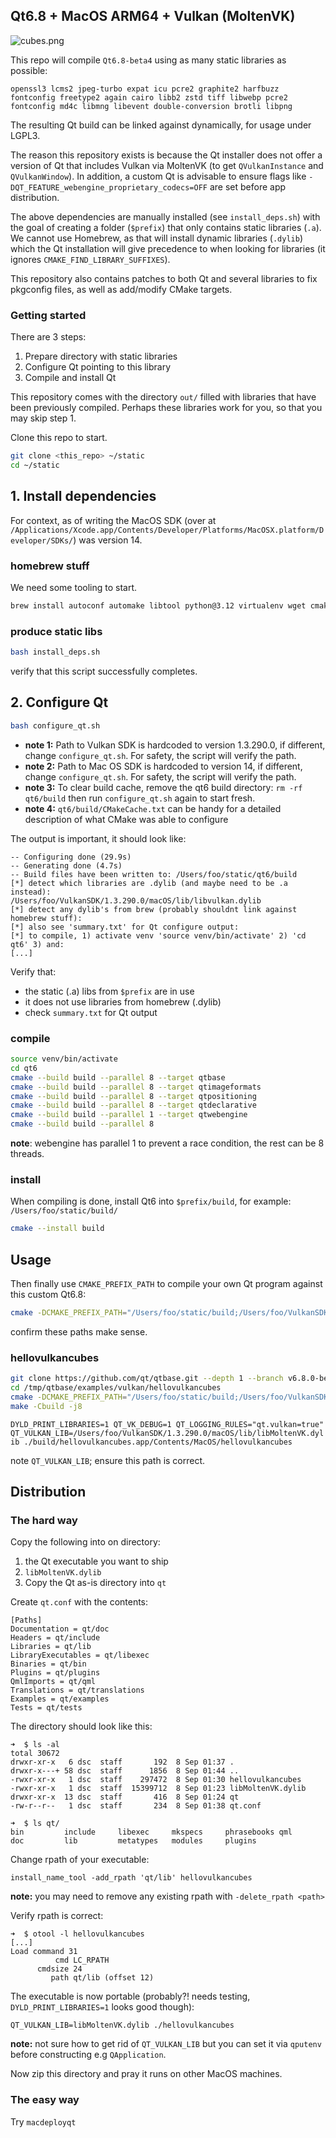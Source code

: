 ## Qt6.8 + MacOS ARM64 + Vulkan (MoltenVK)

![cubes.png](cubes.png)

This repo will compile `Qt6.8-beta4` using as many static libraries as possible: 

`openssl3 lcms2 jpeg-turbo expat icu pcre2 graphite2 harfbuzz fontconfig freetype2 again cairo libb2 zstd tiff libwebp pcre2 fontconfig md4c libmng libevent double-conversion brotli libpng`

The resulting Qt build can be linked against dynamically, for usage under LGPL3.

The reason this repository exists is because the Qt installer does not offer 
a version of Qt that includes Vulkan via MoltenVK (to get `QVulkanInstance` 
and `QVulkanWindow`). In addition, a custom Qt is advisable to ensure flags 
like `-DQT_FEATURE_webengine_proprietary_codecs=OFF` are set before app distribution.

The above dependencies are manually installed (see `install_deps.sh`) with the goal of 
creating a folder (`$prefix`) that only contains static libraries (`.a`). We cannot use Homebrew, 
as that will install dynamic libraries (`.dylib`) which the Qt installation will give 
precedence to when looking for libraries (it ignores `CMAKE_FIND_LIBRARY_SUFFIXES`).

This repository also contains patches to both Qt and several libraries to fix 
pkgconfig files, as well as add/modify CMake targets.

### Getting started

There are 3 steps:

1. Prepare directory with static libraries
2. Configure Qt pointing to this library
3. Compile and install Qt

This repository comes with the directory `out/` filled with libraries that have 
been previously compiled. Perhaps these libraries work for you, so that you may skip 
step 1.

Clone this repo to start.

```bash
git clone <this_repo> ~/static                                   
cd ~/static
```

## 1. Install dependencies

For context, as of writing the MacOS SDK (over at `/Applications/Xcode.app/Contents/Developer/Platforms/MacOSX.platform/Developer/SDKs/`) was version 14.

### homebrew stuff

We need some tooling to start.

```bash
brew install autoconf automake libtool python@3.12 virtualenv wget cmake node@22 ccache ninja
```
### produce static libs

```bash
bash install_deps.sh
```

verify that this script successfully completes.

## 2. Configure Qt

```bash
bash configure_qt.sh
```

- **note 1:** Path to Vulkan SDK is hardcoded to version 1.3.290.0, if different, change `configure_qt.sh`. For safety, the script will verify the path.
- **note 2:** Path to Mac OS SDK is hardcoded to version 14, if different, change `configure_qt.sh`. For safety, the script will verify the path.
- **note 3:** To clear build cache, remove the qt6 build directory: `rm -rf qt6/build` then run `configure_qt.sh` again to start fresh.
- **note 4:** `qt6/build/CMakeCache.txt` can be handy for a detailed description of what CMake was able to configure

The output is important, it should look like:

```text
-- Configuring done (29.9s)
-- Generating done (4.7s)
-- Build files have been written to: /Users/foo/static/qt6/build
[*] detect which libraries are .dylib (and maybe need to be .a instead):
/Users/foo/VulkanSDK/1.3.290.0/macOS/lib/libvulkan.dylib
[*] detect any dylib's from brew (probably shouldnt link against homebrew stuff):
[*] also see 'summary.txt' for Qt configure output:
[*] to compile, 1) activate venv 'source venv/bin/activate' 2) 'cd qt6' 3) and:
[...]
```

Verify that:

- the static (.a) libs from `$prefix` are in use
- it does not use libraries from homebrew (.dylib)
- check `summary.txt` for Qt output

### compile

```bash
source venv/bin/activate
cd qt6
cmake --build build --parallel 8 --target qtbase
cmake --build build --parallel 8 --target qtimageformats
cmake --build build --parallel 8 --target qtpositioning
cmake --build build --parallel 8 --target qtdeclarative
cmake --build build --parallel 1 --target qtwebengine
cmake --build build --parallel 8
```

**note**: webengine has parallel 1 to prevent a race condition, the rest can be 8 threads.

### install

When compiling is done, install Qt6 into `$prefix/build`, for example: `/Users/foo/static/build/`

```bash
cmake --install build
```

## Usage

Then finally use `CMAKE_PREFIX_PATH` to compile your own Qt program against this custom Qt6.8:

```bash
cmake -DCMAKE_PREFIX_PATH="/Users/foo/static/build;/Users/foo/VulkanSDK/1.3.290.0/macOS/" -B build .
```
confirm these paths make sense.

### hellovulkancubes

```bash
git clone https://github.com/qt/qtbase.git --depth 1 --branch v6.8.0-beta4 /tmp/qtbase
cd /tmp/qtbase/examples/vulkan/hellovulkancubes
cmake -DCMAKE_PREFIX_PATH="/Users/foo/static/build;/Users/foo/VulkanSDK/1.3.290.0/macOS/" -B build .
make -Cbuild -j8
```

`DYLD_PRINT_LIBRARIES=1 QT_VK_DEBUG=1 QT_LOGGING_RULES="qt.vulkan=true" QT_VULKAN_LIB=/Users/foo/VulkanSDK/1.3.290.0/macOS/lib/libMoltenVK.dylib ./build/hellovulkancubes.app/Contents/MacOS/hellovulkancubes`

note `QT_VULKAN_LIB`; ensure this path is correct.

## Distribution

### The hard way

Copy the following into on directory:

1. the Qt executable you want to ship
2. `libMoltenVK.dylib`
3. Copy the Qt as-is directory into `qt`

Create `qt.conf` with the contents:

```text
[Paths]
Documentation = qt/doc
Headers = qt/include
Libraries = qt/lib
LibraryExecutables = qt/libexec
Binaries = qt/bin 
Plugins = qt/plugins
QmlImports = qt/qml
Translations = qt/translations
Examples = qt/examples
Tests = qt/tests
```

The directory should look like this:

```text
➜  $ ls -al
total 30672
drwxr-xr-x   6 dsc  staff       192  8 Sep 01:37 .
drwxr-x---+ 58 dsc  staff      1856  8 Sep 01:44 ..
-rwxr-xr-x   1 dsc  staff    297472  8 Sep 01:30 hellovulkancubes
-rwxr-xr-x   1 dsc  staff  15399712  8 Sep 01:23 libMoltenVK.dylib
drwxr-xr-x  13 dsc  staff       416  8 Sep 01:24 qt
-rw-r--r--   1 dsc  staff       234  8 Sep 01:38 qt.conf

➜  $ ls qt/
bin         include     libexec     mkspecs     phrasebooks qml
doc         lib         metatypes   modules     plugins
```

Change rpath of your executable:

```text 
install_name_tool -add_rpath 'qt/lib' hellovulkancubes
```

**note:** you may need to remove any existing rpath with `-delete_rpath <path>`

Verify rpath is correct:

```text
➜  $ otool -l hellovulkancubes
[...]
Load command 31
          cmd LC_RPATH
      cmdsize 24
         path qt/lib (offset 12)
```

The executable is now portable (probably?! needs testing, `DYLD_PRINT_LIBRARIES=1` looks good though):

```text
QT_VULKAN_LIB=libMoltenVK.dylib ./hellovulkancubes
```

**note:** not sure how to get rid of `QT_VULKAN_LIB` but you can set it via `qputenv` before 
constructing e.g `QApplication`. 

Now zip this directory and pray it runs on other MacOS machines.

### The easy way

Try `macdeployqt`

